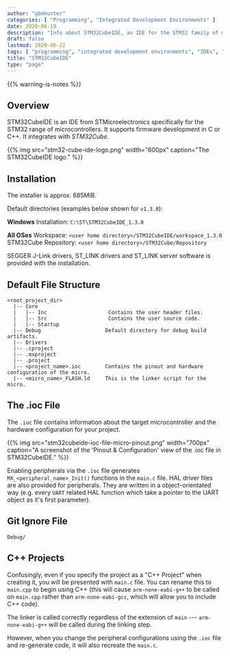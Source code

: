 ```yaml
---
author: "gbmhunter"
categories: [ "Programming", "Integrated Development Environments" ]
date: 2020-06-19
description: "Info about STM32CubeIDE, an IDE for the STM32 family of microcontrollers."
draft: false
lastmod: 2020-06-22
tags: [ "programming", "integrated development environments", "IDEs", "STM32CubeIDE", "C", "C++", "embedded", "microcontrollers", "STMicroelectronics", "ioc", "arm-none-eabi-gcc", "arm-none-eabi-g++" ]
title: "STM32CubeIDE"
type: "page"
---
```


{{% warning-is-notes %}}

## Overview

STM32CubeIDE is an IDE from STMicroelectronics specifically for the STM32 range of microcontrollers. It supports firmware development in C or C++. It integrates with _STM32Cube_.

{{% img src="stm32-cube-ide-logo.png" width="600px" caption="The STM32CubeIDE logo." %}}

## Installation

The installer is approx. 685MiB.

Default directories (examples below shown for `v1.3.0`):

**Windows**
Installation: `C:\ST\STM32CubeIDE_1.3.0`

**All OSes**
Workspace: `<user home directory>/STM32CubeIDE/workspace_1.3.0`
STM32Cube Repository: `<user home directory>/STM32Cube/Repository`

SEGGER J-Link drivers, ST_LINK drivers and ST_LINK server software is provided with the installation.

## Default File Structure

```
<root_project_dir>
  |-- Core
  |   |-- Inc                    Contains the user header files.
  |   |-- Src                    Contains the user source code.
  |   |-- Startup
  |-- Debug                     Default directory for debug build artifacts.
  |-- Drivers
  |-- .cproject
  |-- .mxproject
  |-- .project       
  |-- <project_name>.ioc        Contains the pinout and hardware configuration of the micro.
  |-- <micro_name>_FLASH.ld     This is the linker script for the micro.
```

## The .ioc File

The `.ioc` file contains information about the target microcontroller and the hardware configuration for your project.

{{% img src="stm32cubeide-ioc-file-micro-pinout.png" width="700px" caption="A screenshot of the 'Pinout & Configuration' view of the .ioc file in STM32CubeIDE." %}}

Enabling peripherals via the `.ioc` file generates `MX_<peripheral_name>_Init()` functions in the `main.c` file. HAL driver files are also provided for peripherals. They are written in a object-orientated way (e.g. every `UART` related HAL function which take a pointer to the UART object as it's first parameter).

## Git Ignore File

```
Debug/
```

## C++ Projects

Confusingly, even if you specify the project as a "C++ Project" when creating it, you will be presented with `main.c` file. You can rename this to `main.cpp` to begin using C++ (this will cause `arm-none-eabi-g++` to be called on `main.cpp` rather than `arm-none-eabi-gcc`, which will allow you to include C++ code).

The linker is called correctly regardless of the extension of `main` --- `arm-none-eabi-g++` will be called during the linking step.

However, when you change the peripheral configurations using the `.ioc` file and re-generate code, it will also recreate the `main.c`.